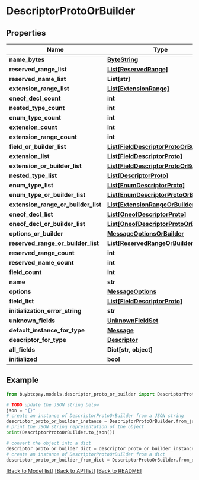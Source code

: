 # DescriptorProtoOrBuilder


## Properties

Name | Type | Description | Notes
------------ | ------------- | ------------- | -------------
**name_bytes** | [**ByteString**](ByteString.md) |  | [optional] 
**reserved_range_list** | [**List[ReservedRange]**](ReservedRange.md) |  | [optional] 
**reserved_name_list** | **List[str]** |  | [optional] 
**extension_range_list** | [**List[ExtensionRange]**](ExtensionRange.md) |  | [optional] 
**oneof_decl_count** | **int** |  | [optional] 
**nested_type_count** | **int** |  | [optional] 
**enum_type_count** | **int** |  | [optional] 
**extension_count** | **int** |  | [optional] 
**extension_range_count** | **int** |  | [optional] 
**field_or_builder_list** | [**List[FieldDescriptorProtoOrBuilder]**](FieldDescriptorProtoOrBuilder.md) |  | [optional] 
**extension_list** | [**List[FieldDescriptorProto]**](FieldDescriptorProto.md) |  | [optional] 
**extension_or_builder_list** | [**List[FieldDescriptorProtoOrBuilder]**](FieldDescriptorProtoOrBuilder.md) |  | [optional] 
**nested_type_list** | [**List[DescriptorProto]**](DescriptorProto.md) |  | [optional] 
**enum_type_list** | [**List[EnumDescriptorProto]**](EnumDescriptorProto.md) |  | [optional] 
**enum_type_or_builder_list** | [**List[EnumDescriptorProtoOrBuilder]**](EnumDescriptorProtoOrBuilder.md) |  | [optional] 
**extension_range_or_builder_list** | [**List[ExtensionRangeOrBuilder]**](ExtensionRangeOrBuilder.md) |  | [optional] 
**oneof_decl_list** | [**List[OneofDescriptorProto]**](OneofDescriptorProto.md) |  | [optional] 
**oneof_decl_or_builder_list** | [**List[OneofDescriptorProtoOrBuilder]**](OneofDescriptorProtoOrBuilder.md) |  | [optional] 
**options_or_builder** | [**MessageOptionsOrBuilder**](MessageOptionsOrBuilder.md) |  | [optional] 
**reserved_range_or_builder_list** | [**List[ReservedRangeOrBuilder]**](ReservedRangeOrBuilder.md) |  | [optional] 
**reserved_range_count** | **int** |  | [optional] 
**reserved_name_count** | **int** |  | [optional] 
**field_count** | **int** |  | [optional] 
**name** | **str** |  | [optional] 
**options** | [**MessageOptions**](MessageOptions.md) |  | [optional] 
**field_list** | [**List[FieldDescriptorProto]**](FieldDescriptorProto.md) |  | [optional] 
**initialization_error_string** | **str** |  | [optional] 
**unknown_fields** | [**UnknownFieldSet**](UnknownFieldSet.md) |  | [optional] 
**default_instance_for_type** | [**Message**](Message.md) |  | [optional] 
**descriptor_for_type** | [**Descriptor**](Descriptor.md) |  | [optional] 
**all_fields** | **Dict[str, object]** |  | [optional] 
**initialized** | **bool** |  | [optional] 

## Example

```python
from buybtcpay.models.descriptor_proto_or_builder import DescriptorProtoOrBuilder

# TODO update the JSON string below
json = "{}"
# create an instance of DescriptorProtoOrBuilder from a JSON string
descriptor_proto_or_builder_instance = DescriptorProtoOrBuilder.from_json(json)
# print the JSON string representation of the object
print(DescriptorProtoOrBuilder.to_json())

# convert the object into a dict
descriptor_proto_or_builder_dict = descriptor_proto_or_builder_instance.to_dict()
# create an instance of DescriptorProtoOrBuilder from a dict
descriptor_proto_or_builder_from_dict = DescriptorProtoOrBuilder.from_dict(descriptor_proto_or_builder_dict)
```
[[Back to Model list]](../README.md#documentation-for-models) [[Back to API list]](../README.md#documentation-for-api-endpoints) [[Back to README]](../README.md)



